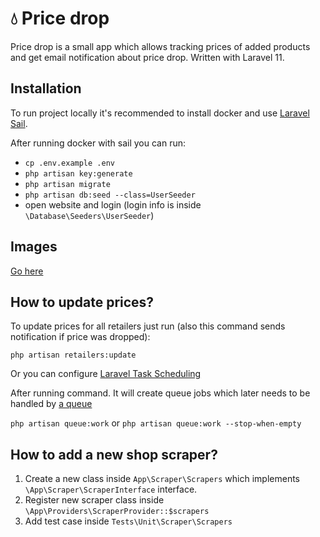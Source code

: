 # :droplet: Price drop
Price drop is a small app which allows tracking prices of added products and get email notification about price drop. Written with Laravel 11.

## Installation
To run project locally it's recommended to install docker and use  [Laravel Sail](https://laravel.com/docs/11.x/sail#installing-composer-dependencies-for-existing-projects).

After running docker with sail you can run:

* `cp .env.example .env`
* `php artisan key:generate`
* `php artisan migrate`
* `php artisan db:seed --class=UserSeeder`
* open website and login (login info is inside `\Database\Seeders\UserSeeder`)

## Images
[Go here](/resources/docs/Overview.md)

## How to update prices?
To update prices for all retailers just run (also this command sends notification if price was dropped):

`php artisan retailers:update`

Or you can configure [Laravel Task Scheduling](https://laravel.com/docs/11.x/scheduling)

After running command. It will create queue jobs which later needs to be handled by [a queue](https://laravel.com/docs/11.x/queues#running-the-queue-worker) 

`php artisan queue:work` or `php artisan queue:work --stop-when-empty`

## How to add a new shop scraper?
1. Create a new class inside `App\Scraper\Scrapers` which implements `\App\Scraper\ScraperInterface` interface.
2. Register new scraper class inside `\App\Providers\ScraperProvider::$scrapers`
3. Add test case inside `Tests\Unit\Scraper\Scrapers`
